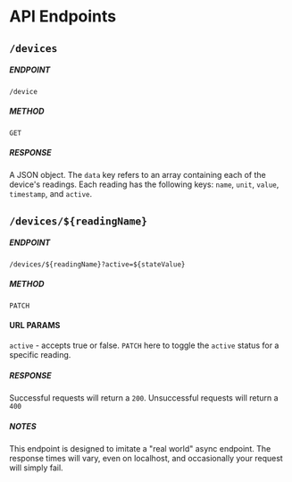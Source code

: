 # API Endpoints

## `/devices`
##### ENDPOINT
`/device`

##### METHOD
`GET`

##### RESPONSE
A JSON object. The `data` key refers to an array containing each of the device's readings. Each reading has the following keys: `name`, `unit`, `value`, `timestamp`, and `active`.

## `/devices/${readingName}`
##### ENDPOINT
`/devices/${readingName}?active=${stateValue}`

##### METHOD
`PATCH`

#### URL PARAMS
`active` - accepts true or false. `PATCH` here to toggle the `active` status for a specific reading.

##### RESPONSE
Successful requests will return a `200`. Unsuccessful requests will return a `400`

##### NOTES
This endpoint is designed to imitate a "real world" async endpoint. The response times will vary, even on localhost, and occasionally your request will simply fail.